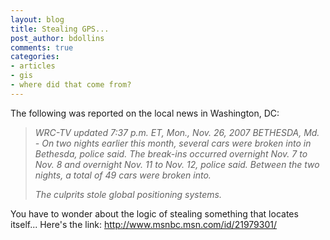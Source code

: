```yaml
---
layout: blog
title: Stealing GPS...
post_author: bdollins
comments: true
categories:
- articles
- gis
- where did that come from?
---
```


The following was reported on the local news in Washington, DC:

<blockquote>
<em>WRC-TV
updated 7:37 p.m. ET, Mon., Nov. 26, 2007
BETHESDA, Md. - On two nights earlier this month, several cars were broken into in Bethesda, police said. The break-ins occurred overnight Nov. 7 to Nov. 8 and overnight Nov. 11 to Nov. 12, police said. Between the two nights, a total of 49 cars were broken into. 

The culprits stole global positioning systems.</em>
</blockquote>

You have to wonder about the logic of stealing something that locates itself...
Here's the link: <a href="http://www.msnbc.msn.com/id/21979301/">http://www.msnbc.msn.com/id/21979301/</a>
